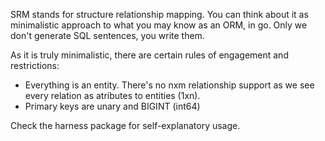 SRM stands for structure relationship mapping.
You can think about it as minimalistic approach to what you may know as an ORM, in go. Only we don't generate SQL sentences, you write them.

As it is truly minimalistic, there are certain rules of engagement and restrictions:

* Everything is an entity. There's no nxm relationship support as we see every relation as atributes to entities (1xn).
* Primary keys are unary and BIGINT (int64)


Check the harness package for self-explanatory usage.
